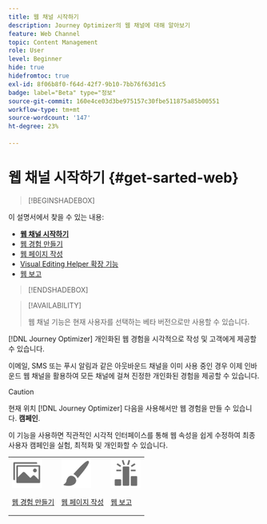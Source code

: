 ```yaml
---
title: 웹 채널 시작하기
description: Journey Optimizer의 웹 채널에 대해 알아보기
feature: Web Channel
topic: Content Management
role: User
level: Beginner
hide: true
hidefromtoc: true
exl-id: 8f06b8f0-f64d-42f7-9b10-7bb76f63d1c5
badge: label="Beta" type="정보"
source-git-commit: 160e4ce03d3be975157c30fbe511875a85b00551
workflow-type: tm+mt
source-wordcount: '147'
ht-degree: 23%

---
```


# 웹 채널 시작하기 {#get-sarted-web}

>[!BEGINSHADEBOX]

이 설명서에서 찾을 수 있는 내용:

* **[웹 채널 시작하기](get-started-web.md)**
* [웹 경험 만들기 ](create-web.md)
* [웹 페이지 작성 ](author-web.md)
* [Visual Editing Helper 확장 기능](visual-editing-helper.md)
* [웹 보고 ](web-report.md)

>[!ENDSHADEBOX]

>[!AVAILABILITY]
>
>웹 채널 기능은 현재 사용자를 선택하는 베타 버전으로만 사용할 수 있습니다.

[!DNL Journey Optimizer] 개인화된 웹 경험을 시각적으로 작성 및 고객에게 제공할 수 있습니다.

이메일, SMS 또는 푸시 알림과 같은 아웃바운드 채널을 이미 사용 중인 경우 이제 인바운드 웹 채널을 활용하여 모든 채널에 걸쳐 진정한 개인화된 경험을 제공할 수 있습니다.

>[!CAUTION]
>
>현재 위치 [!DNL Journey Optimizer] 다음을 사용해서만 웹 경험을 만들 수 있습니다. **캠페인**.

이 기능을 사용하면 직관적인 시각적 인터페이스를 통해 웹 속성을 쉽게 수정하여 최종 사용자 캠페인을 실험, 최적화 및 개인화할 수 있습니다.

<!--
[Learn more on web channel in this video](#video)
-->

<table>
<tr>
<td><img src="../assets/do-not-localize/icon_assets.svg" width="60px"><p><a href="create-web.md">웹 경험 만들기 </a></p></td>
<td><img src="../assets/do-not-localize/icon_design.svg" width="60px"><p><a href="author-web.md">웹 페이지 작성 </a></p></td>
<td><img src="../assets/do-not-localize/monitor.svg" width="60px"><p><a href="web-report.md">웹 보고 </a></p></td>
</tr>
</table>

<!--
## How-to video{#video}

The video below shows how to 

>[!VIDEO]()
-->
